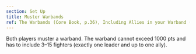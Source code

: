```yaml
---
section: Set Up
title: Muster Warbands
ref: The Warbands (Core Book, p.36), Including Allies in your Warband (Monsters & Mercenaries, p.52), and Warcry Errata 9/2019.
---
```


Both players muster a warband. The warband cannot exceed 1000 pts and has to include 3–15 fighters (exactly one leader and up to one ally).

